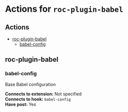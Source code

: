 # Actions for `roc-plugin-babel`

## Actions
* [roc-plugin-babel](#roc-plugin-babel)
  * [babel-config](#babel-config)

## roc-plugin-babel

### babel-config

Base Babel configuration

__Connects to extension:__ Not specified  
__Connects to hook:__ `babel-config`  
__Have post:__ Yes  
